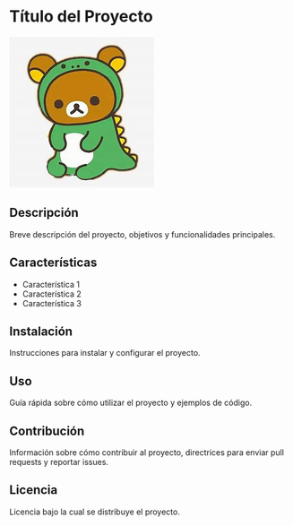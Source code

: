 # Título del Proyecto 

![Imagen de Portada](recursos/rilakkuma.jpg
) 


## Descripción

Breve descripción del proyecto, objetivos y funcionalidades principales. 

## Características
- Característica 1
- Característica 2
- Característica 3 

## Instalación 

Instrucciones para instalar y configurar el proyecto. 

## Uso 

Guía rápida sobre cómo utilizar el proyecto y ejemplos de código.

## Contribución 

Información sobre cómo contribuir al proyecto, directrices para enviar pull requests y reportar issues. 

## Licencia 

Licencia bajo la cual se distribuye el proyecto.
